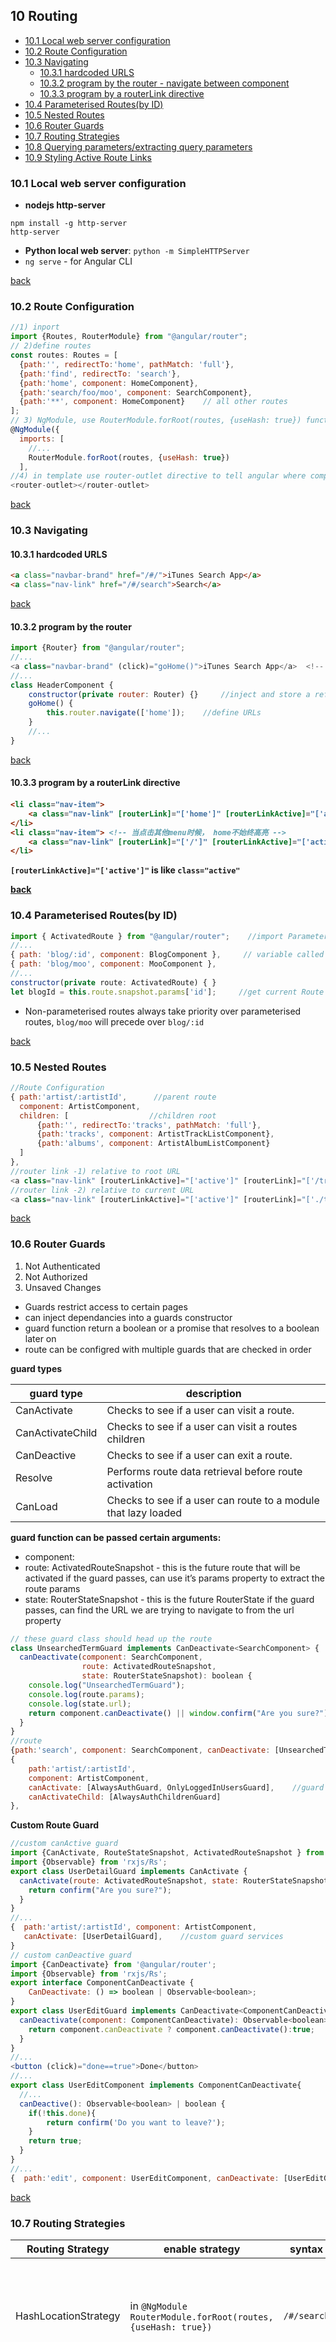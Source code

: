 <h2 id="top">10 Routing</h2>

- [10.1 Local web server configuration](#Local-web-server-configuration)
- [10.2 Route Configuration](#Route-Configuration)
- [10.3 Navigating](#Navigating)
	- [10.3.1 hardcoded URLS](#hardcoded-URLS)
	- [10.3.2 program by the router - navigate between component](#program-by-the-router)
	- [10.3.3 program by a routerLink directive](#program-by-a-routerLink-directive)
- [10.4 Parameterised Routes(by ID)](#Parameterised-Routes)
- [10.5 Nested Routes](#Nested-Routes)
- [10.6 Router Guards](#Router-Guards)
- [10.7 Routing Strategies](#Routing-Strategies)
- [10.8 Querying parameters/extracting query parameters](#Querying-parameters)
- [10.9 Styling Active Route Links](#Styling-Active-Route-Links)

<h3 id="Local-web-server-configuration">10.1 Local web server configuration</h3>

- **nodejs http-server**

```
npm install -g http-server
http-server
```

- **Python local web server**: `python -m SimpleHTTPServer`
- `ng serve`   - for Angular CLI

<span style="">[back](#top)</span>

<h3 id="Route-Configuration">10.2 Route Configuration</h3>

```javascript
//1) inport
import {Routes, RouterModule} from "@angular/router";
// 2)define routes
const routes: Routes = [
  {path:'', redirectTo:'home', pathMatch: 'full'},
  {path:'find', redirectTo: 'search'},
  {path:'home', component: HomeComponent},
  {path:'search/foo/moo', component: SearchComponent},
  {path:'**', component: HomeComponent}    // all other routes
];
// 3) NgModule, use RouterModule.forRoot(routes, {useHash: true}) function
@NgModule({
  imports: [
    //...
    RouterModule.forRoot(routes, {useHash: true})
  ],
//4) in template use router-outlet directive to tell angular where component should be inserted
<router-outlet></router-outlet>
```

<span style="">[back](#top)</span>

<h3 id="Navigating">10.3 Navigating</h3>

<h4 id="hardcoded-URLS">10.3.1 hardcoded URLS</h4>

```html
<a class="navbar-brand" href="/#/">iTunes Search App</a>
<a class="nav-link" href="/#/search">Search</a>
```

<span style="">[back](#top)</span>

<h4 id="program-by-the-router">10.3.2 program by the router</h4>

```javascript
import {Router} from "@angular/router";   
//...
<a class="navbar-brand" (click)="goHome()">iTunes Search App</a>  <!-- added click handlers to anchor tag -->
//...
class HeaderComponent {
	constructor(private router: Router) {}     //inject and store a reference to the Router in components
	goHome() {
		this.router.navigate(['home']);    //define URLs
	}
	//...
}
```

<span style="">[back](#top)</span>

<h4 id="program-by-a-routerLink-directive">10.3.3 program by a routerLink directive<h4>

```html
<li class="nav-item">
	<a class="nav-link" [routerLink]="['home']" [routerLinkActive]="['active']">Home</a>
</li>
<li class="nav-item"> <!-- 当点击其他menu时候， home不始终高亮 -->
	<a class="nav-link" [routerLink]="['/']" [routerLinkActive]="['active']" [routerLinkActiveOptions]="{exact: true}">Home </a>
</li>
```

`[routerLinkActive]="['active']"` is like `class="active"`

<span style="">[back](#top)</span>

<h3 id="Parameterised-Routes">10.4 Parameterised Routes(by ID)</h3>

```javascript
import { ActivatedRoute } from "@angular/router";    //import Parameterised Route service
//...
{ path: 'blog/:id', component: BlogComponent },     // variable called id
{ path: 'blog/moo', component: MooComponent },
//...
constructor(private route: ActivatedRoute) { }
let blogId = this.route.snapshot.params['id'];     //get current Route Params
```

- Non-parameterised routes always take priority over parameterised routes, `blog/moo` will precede over `blog/:id`

<span style="">[back](#top)</span>

<h3 id="Nested-Routes">10.5 Nested Routes</h3>

```javascript
//Route Configuration
{ path:'artist/:artistId',      //parent route
  component: ArtistComponent,
  children: [                  //children root
      {path:'', redirectTo:'tracks', pathMatch: 'full'},
      {path:'tracks', component: ArtistTrackListComponent},
      {path:'albums', component: ArtistAlbumListComponent}
  ]
},
//router link -1) relative to root URL
<a class="nav-link" [routerLinkActive]="['active']" [routerLink]="['/tracks']">Tracks</a>
//router link -2) relative to current URL
<a class="nav-link" [routerLinkActive]="['active']" [routerLink]="['./tracks']">Tracks</a>
```

<span style="">[back](#top)</span>

<h3 id="Router-Guards">10.6 Router Guards</h3>

1. Not Authenticated
2. Not Authorized
3. Unsaved Changes

- Guards restrict access to certain pages
- can inject dependancies into a guards constructor
- guard function return a boolean or a promise that resolves to a boolean later on
- route can be configred with multiple guards that are checked in order

**guard types**

guard type|description
---|---
CanActivate|Checks to see if a user can visit a route.
CanActivateChild|Checks to see if a user can visit a routes children
CanDeactive|Checks to see if a user can exit a route.
Resolve|Performs route data retrieval before route activation
CanLoad|Checks to see if a user can route to a module that lazy loaded

**guard function can be passed certain arguments:**

- component: 
- route: ActivatedRouteSnapshot - this is the future route that will be activated if the guard passes, can use it’s params property to extract the route params
- state: RouterStateSnapshot - this is the future RouterState if the guard passes, can find the
URL we are trying to navigate to from the url property

```javascript
// these guard class should head up the route
class UnsearchedTermGuard implements CanDeactivate<SearchComponent> {
  canDeactivate(component: SearchComponent,
                route: ActivatedRouteSnapshot,
                state: RouterStateSnapshot): boolean {
    console.log("UnsearchedTermGuard");
    console.log(route.params);
    console.log(state.url);
    return component.canDeactivate() || window.confirm("Are you sure?");
  }
}
//route
{path:'search', component: SearchComponent, canDeactivate: [UnsearchedTermGuard]},
{
    path:'artist/:artistId', 
    component: ArtistComponent,
    canActivate: [AlwaysAuthGuard, OnlyLoggedInUsersGuard],    //guard services
    canActivateChild: [AlwaysAuthChildrenGuard]
},
```

**Custom Route Guard**

```javascript
//custom canActive guard
import {CanActivate, RouteStateSnapshot, ActivatedRouteSnapshot } from '@angular/router';
import {Observable} from 'rxjs/Rs';
export class UserDetailGuard implements CanActivate {
  canActivate(route: ActivatedRouteSnapshot, state: RouterStateSnapshot): Observable<boolean> | boolean {
    return confirm("Are you sure?");
  }
}
//...
{  path:'artist/:artistId', component: ArtistComponent,
   canActivate: [UserDetailGuard],    //custom guard services
}
// custom canDeactive guard
import {CanDeactivate} from '@angular/router';
import {Observable} from 'rxjs/Rs';
export interface ComponentCanDeactivate {
	CanDeactivate: () => boolean | Observable<boolean>;
}
export class UserEditGuard implements CanDeactivate<ComponentCanDeactivate> {
  canDeactivate(component: ComponentCanDeactivate): Observable<boolean> | boolean {
    return component.canDeactivate ? component.canDeactivate():true;
  }
}
//...
<button (click)="done==true">Done</button>
//...
export class UserEditComponent implements ComponentCanDeactivate{
  //...
  canDeactive(): Observable<boolean> | boolean {
    if(!this.done){
    	return confirm('Do you want to leave?');
    }
    return true;
  }
}
//...
{  path:'edit', component: UserEditComponent, canDeactivate: [UserEditGuard]  }    //custom guard services
```

<span style="">[back](#top)</span>

<h3 id="Routing-Strategies">10.7 Routing Strategies</h3>

Routing Strategy|enable strategy|syntax|cons|description
---|---|---|---|---
HashLocationStrategy | in `@NgModule` `RouterModule.forRoot(routes, {useHash: true})` |`/#/search`|running locally the URLs, good for SPA| it will only ever get asked for the root page and it will only ever return the root page
PathLocationStrategy| default strategy,no need to enable it| `/search`| use HTML5 history API pushstate to change the URL so browser doesn't request the page from server | server needs to be able to return the main application code for every URL, not just the root URL, need to co-operate with a server side

**[Angular Universal](https://universal.angular.io/)** - PathLocationStrategy enables Angular Universal, it can be cached on the server side(Server-side Rendering for Angular 2 apps)

<span style="">[back](#top)</span>

<h3 id="Querying-parameters">10.8 Querying parameters/extracting query parameters</h3>

```javascript
<button (click)="onNavigate()">Go Home</button>
{{id}} {{param}}
//1) Imperative Routing(triggered in code)
onNavigate(){
  this.router.navigate(['/']);
}
//2) extracting route params
////2.1) static just trigger when init
constructor(private router: Router, private activedRoute: ActivedRoute){
  this.id = activedRoute.snapshot.params['id'];   
}
////2.2) dynamic 
constructor(private router: Router, private activedRoute: ActivedRoute){
  private subscription: Subscription;   
  this.subscription = activedRoute.subscribe(
    (param: any) => this.id = params['id'];
  );    
}
ngOnDestroy(){
  this.subscription.unsubscribe();  //release memory
}
//3) query params: such as ''/?analytics=100' in url
<a [routerLink]="['']" [queryParams]="{analytics:100}">Home</a>
//...
onNavigate(){
  this.router.navigate(['/'],{queryParams:{'analytics':100}});
}
//extracting queryParams, do same as dynamic
param: string;
constructor(private router: Router){
  this.subscription = router.routerState.queryParams.subscribe(
    (queryParams: any) => this.param = queryParam['analytics']
  );
}
```

<span style="">[back](#top)</span>

<h3 id="Styling-Active-Route-Links">10.9 Styling Active Route Links</h3>

```html
<!-- 1） 可以自定义active的css -->
<!-- 2） [routerLinkActiveOptions]="{exact: true}"仅在[routerLink]="['']"上，避免Home链接无法取消active状态 -->
<a class="nav-link" [routerLinkActive]="['active']" 
		    [routerLinkActiveOptions]="{exact: true}" 
		    [routerLink]="['']">Home</a>
<a class="nav-link" [routerLinkActive]="['active']" 
		    [routerLink]="['/tracks']">Tracks</a>
```

<span style="">[back](#top)</span>
